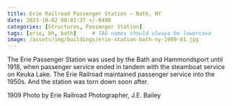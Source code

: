 ```yaml
---
title: Erie Railroad Passenger Station — Bath, NY
date: 2023-10-02 08:01:37 +/-0400
categories: [Structures, Passenger Station]
tags: [erie, bh, bath]     # TAG names should always be lowercase
image: /assets/img/buildings/erie-station-bath-ny-1909-01.jpg
---
```

The Erie Passenger Station was used by the Bath and Hammondsport until 1918, when passenger service ended in tandem with the steamboat service on Keuka Lake. The Erie Railroad maintained passenger service into the 1950s. And the station was torn down soon after.

1909 Photo by Erie Railroad Photographer, J.E. Bailey